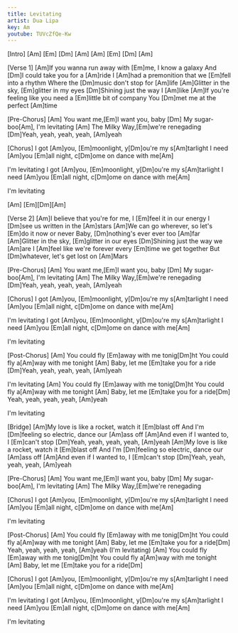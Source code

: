 ```yaml
---
title: Levitating
artist: Dua Lipa
key: Am
youtube: TUVcZfQe-Kw
---
```


[Intro]
[Am] [Em] [Dm] [Am] 
[Am] [Em] [Dm] [Am] 

[Verse 1]
[Am]If you wanna run away with [Em]me, I know a galaxy
And [Dm]I could take you for a [Am]ride
I [Am]had a premonition that we [Em]fell into a rhythm
Where the [Dm]music don't stop for [Am]life
[Am]Glitter in the sky, [Em]glitter in my eyes
[Dm]Shining just the way I [Am]like
[Am]If you're feeling like you need a [Em]little bit of company
You [Dm]met me at the perfect [Am]time


[Pre-Chorus]
[Am]  You want me,[Em]I want you, baby
[Dm]  My sugar-boo[Am], I'm levitating
[Am]  The Milky Way,[Em]we're renegading
[Dm]Yeah, yeah, yeah, yeah, [Am]yeah


[Chorus]
I got [Am]you, [Em]moonlight, y[Dm]ou're my s[Am]tarlight
I need [Am]you [Em]all night, c[Dm]ome on dance with me[Am]

I'm levitating
I got [Am]you, [Em]moonlight, y[Dm]ou're my s[Am]tarlight
I need [Am]you [Em]all night, c[Dm]ome on dance with me[Am]

I'm levitating


[Am] [Em][Dm][Am]


[Verse 2]
[Am]I believe that you're for me, I [Em]feel it in our energy
I [Dm]see us written in the [Am]stars
[Am]We can go wherever, so let's [Em]do it now or never
Baby, [Dm]nothing's ever ever too [Am]far
[Am]Glitter in the sky, [Em]glitter in our eyes
[Dm]Shining just the way we [Am]are
I [Am]feel like we're forever every [Em]time we get together
But [Dm]whatever, let's get lost on [Am]Mars


[Pre-Chorus]
[Am]  You want me,[Em]I want you, baby
[Dm]  My sugar-boo[Am], I'm levitating
[Am]  The Milky Way,[Em]we're renegading
[Dm]Yeah, yeah, yeah, yeah, [Am]yeah


[Chorus]
I got [Am]you, [Em]moonlight, y[Dm]ou're my s[Am]tarlight
I need [Am]you [Em]all night, c[Dm]ome on dance with me[Am]

I'm levitating
I got [Am]you, [Em]moonlight, y[Dm]ou're my s[Am]tarlight
I need [Am]you [Em]all night, c[Dm]ome on dance with me[Am]

I'm levitating


[Post-Chorus]
[Am]  You could fly [Em]away with me tonig[Dm]ht
You could fly a[Am]way with me tonight
[Am]  Baby, let me [Em]take you for a ride
[Dm]Yeah, yeah, yeah, yeah, [Am]yeah

I'm levitating
[Am]  You could fly [Em]away with me tonig[Dm]ht
You could fly a[Am]way with me tonight
[Am]  Baby, let me [Em]take you for a ride[Dm]
Yeah, yeah, yeah, yeah, [Am]yeah

I'm levitating


[Bridge]
[Am]My love is like a rocket, watch it [Em]blast off
And I'm [Dm]feeling so electric, dance our [Am]ass off
[Am]And even if I wanted to, I [Em]can't stop
[Dm]Yeah, yeah, yeah, yeah, [Am]yeah
[Am]My love is like a rocket, watch it [Em]blast off
And I'm [Dm]feeling so electric, dance our [Am]ass off
[Am]And even if I wanted to, I [Em]can't stop
[Dm]Yeah, yeah, yeah, yeah, [Am]yeah


[Pre-Chorus]
[Am]  You want me,[Em]I want you, baby
[Dm]  My sugar-boo[Am], I'm levitating
[Am]  The Milky Way,[Em]we're renegading


[Chorus]
I got [Am]you, [Em]moonlight, y[Dm]ou're my s[Am]tarlight
I need [Am]you [Em]all night, c[Dm]ome on dance with me[Am]

I'm levitating


[Post-Chorus]
[Am]  You could fly [Em]away with me tonig[Dm]ht
You could fly a[Am]way with me tonight
[Am]  Baby, let me [Em]take you for a ride[Dm]
Yeah, yeah, yeah, yeah, [Am]yeah (I'm levitating)
[Am]  You could fly [Em]away with me tonig[Dm]ht
You could fly a[Am]way with me tonight
[Am]  Baby, let me [Em]take you for a ride[Dm]


[Chorus]
I got [Am]you, [Em]moonlight, y[Dm]ou're my s[Am]tarlight
I need [Am]you [Em]all night, c[Dm]ome on dance with me[Am]

I'm levitating
I got [Am]you, [Em]moonlight, y[Dm]ou're my s[Am]tarlight
I need [Am]you [Em]all night, c[Dm]ome on dance with me[Am]

I'm levitating

